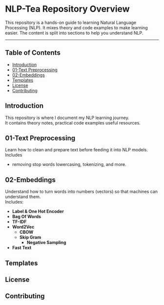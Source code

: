 # NLP-Tea Repository Overview

This repository is a hands-on guide to learning Natural Language Processing (NLP). It mixes theory and code examples to make learning easier. The content is split into sections to help you understand NLP.

---

## Table of Contents

- [Introduction](#introduction)
- [01-Text Preprocessing](#01-text-preprocessing)
- [02-Embeddings](#02-embeddings)
- [Templates](#templates)
- [License](#license)
- [Contributing](#contributing)

## Introduction

This repository is where I document my NLP learning journey.   
It contains theory notes, practical code examples useful resources.


## 01-Text Preprocessing

Learn how to clean and prepare text before feeding it into NLP models.  
Includes 
- removing stop words lowercasing, tokenizing, and more.

## 02-Embeddings
 
Understand how to turn words into numbers (vectors) so that machines can understand them.  
Includes:
- **Label & One Hot Encoder**
- **Bag Of Words**
- **TF-IDF**
- **Word2Vec**
   - **CBOW**
   - **Skip Gram**
     - **Negative Sampling** 
- **Fast Text**

## Templates

## License




## Contributing 





